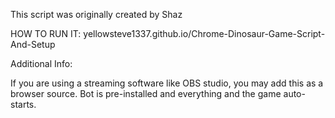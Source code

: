 This script was originally created by Shaz

HOW TO RUN IT:
yellowsteve1337.github.io/Chrome-Dinosaur-Game-Script-And-Setup

Additional Info:

If you are using a streaming software like OBS studio, you may add this as a browser source. Bot is pre-installed and everything and the game auto-starts.
